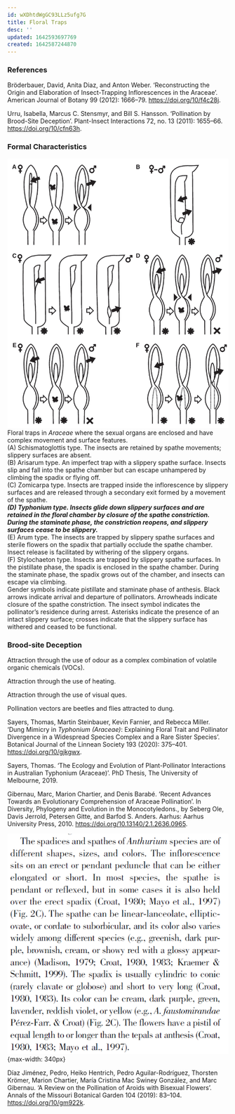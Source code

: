 ```yaml
---
id: wXDhtdWgGC93LLz5ufg7G
title: Floral Traps
desc: ''
updated: 1642593697769
created: 1642587244870
---
```

### References

Bröderbauer, David, Anita Diaz, and Anton Weber. ‘Reconstructing the Origin and Elaboration of Insect-Trapping Inflorescences in the Araceae’. American Journal of Botany 99 (2012): 1666–79. <https://doi.org/10/f4c28j>.

Urru, Isabella, Marcus C. Stensmyr, and Bill S. Hansson. ‘Pollination by Brood-Site Deception’. Plant-Insect Interactions 72, no. 13 (2011): 1655–66. <https://doi.org/10/cfn63h>.

### Formal Characteristics

![Floral traps where the sexual organs are enclosed and complex.](/assets/images/2022-01-19-22-45-47.png)  
Floral traps in _Araceae_ where the sexual organs are enclosed and have complex movement and surface features.  
(A) Schismatoglottis type. The insects are retained by spathe movements; slippery surfaces are absent.  
(B) Arisarum type. An imperfect trap with a slippery spathe surface. Insects slip and fall into the spathe chamber but can escape unhampered by climbing the spadix or flying off.  
(C) Zomicarpa type. Insects are trapped inside the inflorescence by slippery surfaces and are released through a secondary exit formed by a movement of the spathe.  
**_(D) Typhonium type. Insects glide down slippery surfaces and are retained in the floral chamber by closure of the spathe constriction. During the staminate phase, the constriction reopens, and slippery surfaces cease to be slippery._**  
(E) Arum type. The insects are trapped by slippery spathe surfaces and sterile flowers on the spadix that partially occlude the spathe chamber. Insect release is facilitated by withering of the slippery organs.  
(F) Stylochaeton type. Insects are trapped by slippery spathe surfaces. In the pistillate phase, the spadix is enclosed in the spathe chamber. During the staminate phase, the spadix grows out of the chamber, and insects can escape via climbing.  
Gender symbols indicate pistillate and staminate phase of anthesis. Black arrows indicate arrival and departure of pollinators. Arrowheads indicate closure of the spathe constriction. The insect symbol indicates the pollinator’s residence during arrest. Asterisks indicate the presence of an intact slippery surface; crosses indicate that the slippery surface has withered and ceased to be functional.

### Brood-site Deception

Attraction through the use of odour as a complex combination of volatile organic chemicals (VOCs).

Attraction through the use of heating.

Attraction through the use of visual ques.

Pollination vectors are beetles and flies attracted to dung.

Sayers, Thomas, Martin Steinbauer, Kevin Farnier, and Rebecca Miller. ‘Dung Mimicry in _Typhonium (Araceae)_: Explaining Floral Trait and Pollinator Divergence in a Widespread Species Complex and a Rare Sister Species’. Botanical Journal of the Linnean Society 193 (2020): 375–401. <https://doi.org/10/gjkgwx>.





Sayers, Thomas. ‘The Ecology and Evolution of Plant-Pollinator Interactions in Australian Typhonium (Araceae)’. PhD Thesis, The University of Melbourne, 2019.

Gibernau, Marc, Marion Chartier, and Denis Barabé. ‘Recent Advances Towards an Evolutionary Comprehension of Araceae Pollination’. In Diversity, Phylogeny and Evolution in the Monocotyledons., by Seberg Ole, Davis Jerrold, Petersen Gitte, and Barfod S. Anders. Aarhus: Aarhus University Press, 2010. <https://doi.org/10.13140/2.1.2636.0965>.

![](/assets/images/2022-01-19-21-30-35.png){max-width: 340px}

Díaz Jiménez, Pedro, Heiko Hentrich, Pedro Aguilar-Rodríguez, Thorsten Krömer, Marion Chartier, María Cristina Mac Swiney González, and Marc Gibernau. ‘A Review on the Pollination of Aroids with Bisexual Flowers’. Annals of the Missouri Botanical Garden 104 (2019): 83–104. <https://doi.org/10/gm922k>.

